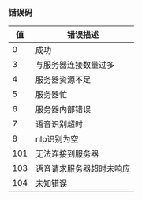 ### 错误码

值 | 错误描述
---|---|
0 | 成功
3 | 与服务器连接数量过多
4 | 服务器资源不足
5 | 服务器忙
6 | 服务器内部错误
7 | 语音识别超时
8 | nlp识别为空
101 | 无法连接到服务器
103 | 语音请求服务器超时未响应
104 | 未知错误
